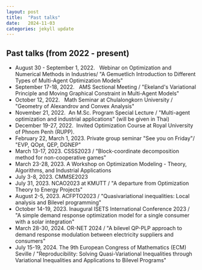```yaml
---
layout: post
title:  "Past talks"
date:   2024-11-03
categories: jekyll update
---
```


## Past talks (from 2022 - present)
- August 30 - September 1, 2022.   Webinar on Optimization and Numerical Methods in Industries/ "A Gemuetlich Introduction to Different Types of Multi-Agent Optimization Models"
- September 17-18, 2022.   AMS Sectional Meeting / "Ekeland's Variational Principle and Moving Graphical Constraint in Multi-Agent Models"
- October 12, 2022.   Math Seminar at Chulalongkorn University / "Geometry of Alexandrov and Convex Analysis"
- November 21, 2022.  An M.Sc. Program Special Lecture / "Multi-agent optimization and industrial applications" (will be given in Thai)
- December 19-27, 2022.  Invited Optimization Course at Royal University of Phnom Penh (RUPP).
- February 22, March 1, 2023. Private group seminar "See you on Friday"/ "EVP, QOpt, QEP, DGNEP"
- March 13-17, 2023. CSSS2023 / "Block-coordinate decomposition method for non-cooperative games"
- March 23-28, 2023. A Workshop on Optimization Modeling - Theory, Algorithms, and Industrial Applications
- July 3-8, 2023. CMMSE2023
- July 31, 2023. NCAO2023 at KMUTT / "A departure from Optimization Theory to Energy Projects"
- August 2-5, 2023. ACFPTO2023 / "Quasivariational inequalities: Local analysis and Bilevel programming"
- October 14-19, 2023. Inaugural ISETS International Conference 2023 / "A simple demand response optimization model for a single consumer with a solar integration"
- March 28-30, 2024. OR-NET 2024 / "A bilevel QP-PLP approach to demand response modulation between electricity suppliers and consumers"
- July 15-19, 2024. The 9th European Congress of Mathematics (ECM) Seville / "Reproducibility: Solving Quasi-Variational Inequalities through Variational Inequalities and Applications to Bilevel Programs"
